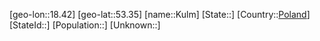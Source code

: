 ﻿---
location: [53.35,18.42]
type: City
tags:
- geo/City


SpocWebEntityId: 31688
isDeleted: false
confidential: public

---
[geo-lon::18.42]
[geo-lat::53.35]
[name::Kulm]
[State::]
[Country::[Poland](geo/Continent/Europe/Poland.md)]
[StateId::]
[Population::]
[Unknown::]

